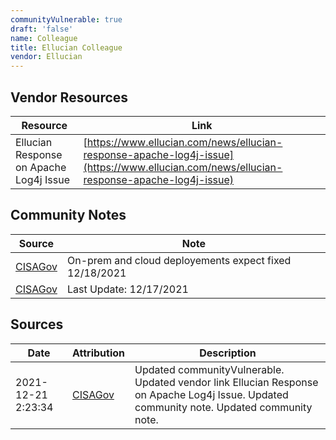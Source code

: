 ```yaml
---
communityVulnerable: true
draft: 'false'
name: Colleague
title: Ellucian Colleague
vendor: Ellucian
---
```


## Vendor Resources
| Resource | Link |
| --- | --- |
| Ellucian Response on Apache Log4j Issue | [https://www.ellucian.com/news/ellucian-response-apache-log4j-issue](https://www.ellucian.com/news/ellucian-response-apache-log4j-issue) |


## Community Notes
| Source | Note |
| --- | --- |
| [CISAGov](https://raw.githubusercontent.com/cisagov/log4j-affected-db/develop/README.md) | On-prem and cloud deployements expect fixed 12/18/2021 |
| [CISAGov](https://raw.githubusercontent.com/cisagov/log4j-affected-db/develop/README.md) | Last Update: 12/17/2021 |

## Sources
| Date | Attribution | Description |
| --- | --- | --- |
| 2021-12-21 2:23:34 | [CISAGov](https://raw.githubusercontent.com/cisagov/log4j-affected-db/develop/README.md) | Updated communityVulnerable. Updated vendor link Ellucian Response on Apache Log4j Issue. Updated community note. Updated community note.  |
